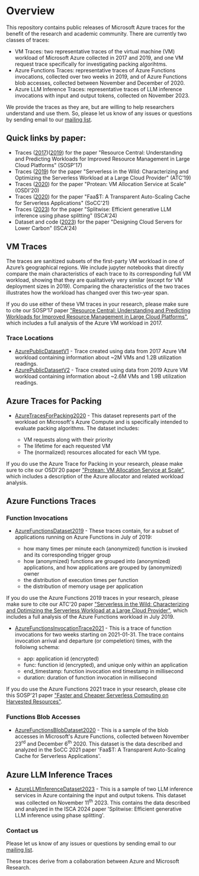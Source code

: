 # Overview

This repository contains public releases of Microsoft Azure traces for the benefit of the research and academic community.
There are currently two classes of traces: 

* VM Traces: two representative traces of the virtual machine (VM) workload of Microsoft Azure collected in 2017 and 2019, and one VM request trace specifically for investigating packing algorihtms.
* Azure Functions Traces: representative traces of Azure Functions invocations, collected over two weeks in 2019, and of Azure Functions blob accesses, collected between November and December of 2020.
* Azure LLM Inference Traces: representative traces of LLM inference invocations with input and output tokens, collected on November 2023.

We provide the traces as they are, but are willing to help researchers understand and use them. So, please let us know of any issues or questions by sending email to our  [mailing list](mailto:azurepublicdataset@service.microsoft.com).

## Quick links by paper:

* Traces ([2017](https://github.com/Azure/AzurePublicDataset/blob/master/AzurePublicDatasetV1.md))([2019](https://github.com/Azure/AzurePublicDataset/blob/master/AzurePublicDatasetV2.md)) for the paper "Resource Central: Understanding and Predicting Workloads for Improved Resource Management in Large Cloud Platforms" (SOSP'17)
* Traces ([2019](https://github.com/Azure/AzurePublicDataset/blob/master/AzureFunctionsDataset2019.md)) for the paper "Serverless in the Wild: Characterizing and Optimizing the Serverless Workload at a Large Cloud Provider" (ATC'19)
* Traces ([2020](https://github.com/Azure/AzurePublicDataset/blob/master/AzureTracesForPacking2020.md)) for the paper "Protean: VM Allocation Service at Scale" (OSDI'20)
* Traces ([2020](https://github.com/Azure/AzurePublicDataset/blob/master/AzureFunctionsBlobDataset2020.md)) for the paper "Faa$T: A Transparent Auto-Scaling Cache for Serverless Applications" (SoCC'21)
* Traces ([2023](https://github.com/Azure/AzurePublicDataset/blob/master/AzureLLMInferenceDataset2023.md)) for the paper "Splitwise: Efficient generative LLM inference using phase splitting" (ISCA'24)
* Dataset and code ([2023](AzureGreenSKUFramework2023.md)) for the paper "Designing Cloud Servers for Lower Carbon" (ISCA'24)

## VM Traces

The traces are sanitized subsets of the first-party VM workload in one of Azure’s geographical regions.  We include jupyter notebooks that directly compare the main characteristics of each trace to its corresponding full VM workload, showing that they are qualitatively very similar (except for VM deployment sizes in 2019).  Comparing the characteristics of the two traces illustrates how the workload has changed over this two-year span.

If you do use either of these VM traces in your research, please make sure to cite our SOSP’17 paper ["Resource Central: Understanding and Predicting Workloads for Improved Resource Management in Large Cloud Platforms"](https://www.microsoft.com/en-us/research/wp-content/uploads/2017/10/Resource-Central-SOSP17.pdf), which includes a full analysis of the Azure VM workload in 2017.

### Trace Locations

* [AzurePublicDatasetV1](https://github.com/Azure/AzurePublicDataset/blob/master/AzurePublicDatasetV1.md) - Trace created using data from 2017 Azure VM workload containing information about ~2M VMs and 1.2B utilization readings.
* [AzurePublicDatasetV2](https://github.com/Azure/AzurePublicDataset/blob/master/AzurePublicDatasetV2.md) - Trace created using data from 2019 Azure VM workload containing information about ~2.6M VMs and 1.9B utilization readings.

## Azure Traces for Packing

* [AzureTracesForPacking2020](https://github.com/Azure/AzurePublicDataset/blob/master/AzureTracesForPacking2020.md) - This dataset represents part of the workload on Microsoft's Azure Compute and is specifically intended to evaluate packing algorithms. The dataset includes:

  * VM requests along with their priority
  * The lifetime for each requested VM
  * The (normalized) resources allocated for each VM type.

If you do use the Azure Trace for Packing in your research, please make sure to cite our OSDI'20 paper ["Protean: VM Allocation Service at Scale"](https://www.usenix.org/system/files/osdi20-hadary.pdf), which includes a description of the Azure allocator and related workload analysis.


## Azure Functions Traces

### Function Invocations
* [AzureFunctionsDataset2019](https://github.com/Azure/AzurePublicDataset/blob/master/AzureFunctionsDataset2019.md) - These traces contain, for a subset of applications running on Azure Functions in July of 2019:

  * how many times per minute each (anonymized) function is invoked and its corresponding trigger group
  * how (anonymized) functions are grouped into (anonymized) applications, and how applications are grouped by (anonymized) owner
  * the distribution of execution times per function
  * the distribution of memory usage per application

If you do use the Azure Functions 2019 traces in your research, please make sure to cite our ATC'20 paper ["Serverless in the Wild: Characterizing and Optimizing the Serverless Workload at a Large Cloud Provider"](https://www.microsoft.com/en-us/research/uploads/prod/2020/05/serverless-ATC20.pdf), which includes a full analysis of the Azure Functions workload in July 2019.

* [AzureFunctionsInvocationTrace2021](https://github.com/Azure/AzurePublicDataset/blob/master/AzureFunctionsInvocationTrace2021.md) - This is a trace of function invocations for two weeks starting on 2021-01-31. The trace contains invocation arrival and departure (or compeletion) times, with the folloiwng schema:  

  * app: application id (encrypted)
  * func: function id (encrypted), and unique only within an application 
  * end_timestamp: function invocation end timestamp in millisecond
  * duration: duration of function invocation in millisecond


If you do use the Azure Functions 2021 trace in your research, please cite this SOSP'21 paper ["Faster and Cheaper Serverless Computing on Harvested Resources"](https://www.microsoft.com/en-us/research/publication/faster-and-cheaper-serverless-computing-on-harvested-resources/).

### Functions Blob Accesses

* [AzureFunctionsBlobDataset2020](https://github.com/Azure/AzurePublicDataset/blob/master/AzureFunctionsBlobDataset2020.md) - This is a sample of the blob accesses in Microsoft's Azure Functions, collected between November 23<sup>rd</sup> and December 6<sup>th</sup> 2020. This dataset is the data described and analyzed in the SoCC 2021 paper 'Faa$T: A Transparent Auto-Scaling Cache for Serverless Applications'.


## Azure LLM Inference Traces
* [AzureLLMInferenceDataset2023](https://github.com/Azure/AzurePublicDataset/blob/master/AzureLLMInferenceDataset2023.md) - This is a sample of two LLM inference services in Azure containing the input and output tokens. This dataset was collected on November 11<sup>th</sup> 2023. This contains the data described and analyzed in the ISCA 2024 paper 'Splitwise: Efficient generative LLM inference using phase splitting'.

### Contact us
Please let us know of any issues or questions by sending email to our [mailing list](mailto:azurepublicdataset@service.microsoft.com).

These traces derive from a collaboration between Azure and Microsoft Research.
